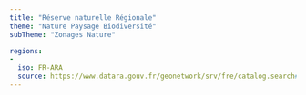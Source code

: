 ```yaml
---
title: "Réserve naturelle Régionale"
theme: "Nature Paysage Biodiversité"
subTheme: "Zonages Nature"

regions:
-
  iso: FR-ARA
  source: https://www.datara.gouv.fr/geonetwork/srv/fre/catalog.search#/search?resultType=details&sortBy=relevance&from=1&to=20&fast=index&_content_type=json&any=R%C3%A9serve%20naturelle%20R%C3%A9gionale
---
```

